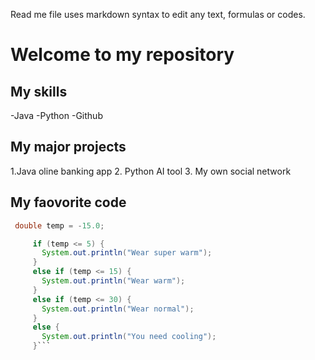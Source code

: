 Read me file uses markdown syntax to edit any text, formulas or codes.

# Welcome to my repository

## My skills

 -Java
 -Python
 -Github

## My major projects
1.Java oline banking app
2. Python AI tool
3. My own social network

## My faovorite code
```Java
 double temp = -15.0;

     if (temp <= 5) {
       System.out.println("Wear super warm");
     }
     else if (temp <= 15) {
       System.out.println("Wear warm");
     }
     else if (temp <= 30) {
       System.out.println("Wear normal");
     }
     else {
       System.out.println("You need cooling");
     }```
